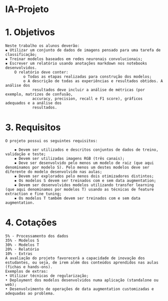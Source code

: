 # IA-Projeto


# 1. Objetivos
    Neste trabalho os alunos deverão:
    ▪ Utilizar um conjunto de dados de imagens pensado para uma tarefa de classificação;
    ▪ Treinar modelos baseados em redes neuronais convolucionais;
    ▪ Escrever um relatório usando anotações markdown nos notebooks desenvolvidos.
        O relatório deve conter:
            o Todas as etapas realizadas para construção dos modelos;
            o A descrição de todas as experiências e resultados obtidos. A análise dos
                resultados deve incluir a análise de métricas (por exemplo, matrizes de confusão,
                accuracy, precision, recall e F1 score), gráficos adequados e a análise dos
                resultados.


# 3. Requisitos
    O projeto possui os seguintes requisitos:

        ▪ Devem ser utilizados e descritos conjuntos de dados de treino, validação e teste;
        ▪ Devem ser utilizadas imagens RGB (três canais);
        ▪ Deve ser desenvolvido pelo menos um modelo de raiz (que aqui denominamos por modelo S). Pelo menos um destes modelos deve ser diferente do modelo desenvolvido nas aulas;
        ▪ Devem ser explorados pelo menos dois otimizadores distintos;
        ▪ Os modelos S devem ser treinados com e sem data augmentation;
        ▪ Devem ser desenvolvidos modelos utilizando transfer learning (que aqui denominamos por modelos T) usando as técnicas de feature extraction e fine tuning;
        ▪ Os modelos T também devem ser treinados com e sem data augmentation.


# 4. Cotações
    5% - Processamento dos dados
    35% - Modelos S
    30% - Modelos T
    20% - Relatório
    10% - Extras
    A avaliação do projeto favorecerá a capacidade de inovação dos estudantes, ou seja, de irem além dos conteúdos aprendidos nas aulas (fichas e hands-ons).
    Exemplos de extras:
    • Utilizar técnicas de regularização;
    • Deployment dos modelos desenvolvidos numa aplicação (standalone ou web);
    • Desenvolvimento de operações de data augmentation customizadas e adequadas ao problema.

